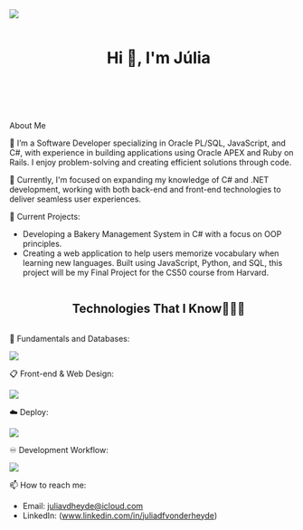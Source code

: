 <!--horizontal divider(gradiant)-->
<img src="https://user-images.githubusercontent.com/73097560/115834477-dbab4500-a447-11eb-908a-139a6edaec5c.gif">

<!--h1 without bottom border-->
<div id="user-content-toc">
  <ul align="center">
    <summary><h1 style="display: inline-block">Hi 👋, I'm Júlia </h1></summary>
  </ul>
</div>

<!--- snake -->
<!---<div align="center">
  <img  src="https://github.com/1999AZZAR/1999AZZAR/blob/main/resources/img/grid-snake.svg"
       alt="snake" /></a>
</div> -->

<!--h2 without bottom border-->
<div id="user-content-toc">
  <ul align="center">
    <summary><h2 style="display: inline-block"></h2></summary>
  </ul>
</div>

<!--Intro start-->
 About Me

🔭 I’m a Software Developer specializing in Oracle PL/SQL, JavaScript, and C#, with experience in building applications using Oracle APEX and Ruby on Rails. I enjoy problem-solving and creating efficient solutions through code.  

🚀 Currently, I'm focused on expanding my knowledge of C# and .NET development, working with both back-end and front-end technologies to deliver seamless user experiences.  



🌱 Current Projects:
- Developing a Bakery Management System in C# with a focus on OOP principles.
- Creating a web application to help users memorize vocabulary when learning new languages. Built using JavaScript, Python, and SQL, this project will be my Final Project for the CS50 course from Harvard. 


<!--Intro end-->

<!--h1 without bottom border-->
<div id="user-content-toc">
  <ul align="center">
    <summary><h2 style="display: inline-block">Technologies That I Know👨🏻‍💻</h2></summary>
  </ul>
</div>

💾 Fundamentals and Databases:

  <a href="https://skillicons.dev">
    <img src="https://skillicons.dev/icons?i=ruby,py,java,dotnet,postgres,postman,vscode,visualstudio&perline=14" />
   </a>
   
 📋 Front-end & Web Design:

  <a href="https://skillicons.dev">
    <img src="https://skillicons.dev/icons?i=css,sass,html,nodejs,js,bootstrap&perline=14" />
   </a>
   
 ☁️ Deploy:

  <a href="https://skillicons.dev">
    <img src="https://skillicons.dev/icons?i=rails,heroku,docker&perline=14" />
  </a>
  
 ♾️ Development Workflow:

  <a href="https://skillicons.dev">
    <img src="https://skillicons.dev/icons?i=git,docker,figma,github&perline=14" />
   </a>


📫 How to reach me:
- Email: juliavdheyde@icloud.com
- LinkedIn: (www.linkedin.com/in/juliadfvonderheyde)
